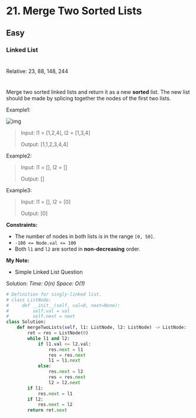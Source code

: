 # 21. Merge Two Sorted Lists
## Easy
### Linked List
#
Relative: 23, 88, 148, 244
#

Merge two sorted linked lists and return it as a new **sorted** list. The new list should be made by splicing together the nodes of the first two lists.

Example1:

![img](https://assets.leetcode.com/uploads/2020/10/03/merge_ex1.jpg)

> Input: l1 = [1,2,4], l2 = [1,3,4]
> 
> Output: [1,1,2,3,4,4]

Example2:
> Input: l1 = [], l2 = []
> 
> Output: []

Example3:
> Input: l1 = [], l2 = [0]
> 
> Output: [0]

**Constraints:** 
* The number of nodes in both lists is in the range ```[0, 50]```.
* ```-100 <= Node.val <= 100```
* Both ```l1``` and ```l2``` are sorted in **non-decreasing** order.

**My Note:**
* Simple Linked List Question

Solution:
*Time: O(n)*
*Space: O(1)*
```python
# Definition for singly-linked list.
# class ListNode:
#     def __init__(self, val=0, next=None):
#         self.val = val
#         self.next = next
class Solution:
    def mergeTwoLists(self, l1: ListNode, l2: ListNode) -> ListNode:
        ret = res = ListNode(0)
        while l1 and l2:
            if l1.val <= l2.val:
                res.next = l1
                res = res.next
                l1 = l1.next
            else:
                res.next = l2
                res = res.next
                l2 = l2.next
        if l1:
            res.next = l1
        if l2:
            res.next = l2
        return ret.next
```
